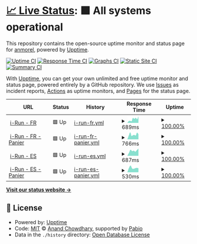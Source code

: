 # [📈 Live Status](https://anmorel.github.io/check): <!--live status--> **🟩 All systems operational**

This repository contains the open-source uptime monitor and status page for [anmorel](https://anmorel.github.io/check), powered by [Upptime](https://github.com/upptime/upptime).

[![Uptime CI](https://github.com/anmorel/check/workflows/Uptime%20CI/badge.svg)](https://github.com/anmorel/check/actions?query=workflow%3A%22Uptime+CI%22)
[![Response Time CI](https://github.com/anmorel/check/workflows/Response%20Time%20CI/badge.svg)](https://github.com/anmorel/check/actions?query=workflow%3A%22Response+Time+CI%22)
[![Graphs CI](https://github.com/anmorel/check/workflows/Graphs%20CI/badge.svg)](https://github.com/anmorel/check/actions?query=workflow%3A%22Graphs+CI%22)
[![Static Site CI](https://github.com/anmorel/check/workflows/Static%20Site%20CI/badge.svg)](https://github.com/anmorel/check/actions?query=workflow%3A%22Static+Site+CI%22)
[![Summary CI](https://github.com/anmorel/check/workflows/Summary%20CI/badge.svg)](https://github.com/anmorel/check/actions?query=workflow%3A%22Summary+CI%22)

With [Upptime](https://upptime.js.org), you can get your own unlimited and free uptime monitor and status page, powered entirely by a GitHub repository. We use [Issues](https://github.com/anmorel/check/issues) as incident reports, [Actions](https://github.com/anmorel/check/actions) as uptime monitors, and [Pages](https://anmorel.github.io/check) for the status page.

<!--start: status pages-->
<!-- This summary is generated by Upptime (https://github.com/upptime/upptime) -->
<!-- Do not edit this manually, your changes will be overwritten -->
<!-- prettier-ignore -->
| URL | Status | History | Response Time | Uptime |
| --- | ------ | ------- | ------------- | ------ |
| <img alt="" src="https://icons.duckduckgo.com/ip3/www.i-run.fr.ico" height="13"> [i-Run - FR](https://www.i-run.fr) | 🟩 Up | [i-run-fr.yml](https://github.com/anmorel/check/commits/HEAD/history/i-run-fr.yml) | <details><summary><img alt="Response time graph" src="./graphs/i-run-fr/response-time-week.png" height="20"> 689ms</summary><br><a href="https://anmorel.github.io/check/history/i-run-fr"><img alt="Response time 722" src="https://img.shields.io/endpoint?url=https%3A%2F%2Fraw.githubusercontent.com%2Fanmorel%2Fcheck%2FHEAD%2Fapi%2Fi-run-fr%2Fresponse-time.json"></a><br><a href="https://anmorel.github.io/check/history/i-run-fr"><img alt="24-hour response time 945" src="https://img.shields.io/endpoint?url=https%3A%2F%2Fraw.githubusercontent.com%2Fanmorel%2Fcheck%2FHEAD%2Fapi%2Fi-run-fr%2Fresponse-time-day.json"></a><br><a href="https://anmorel.github.io/check/history/i-run-fr"><img alt="7-day response time 689" src="https://img.shields.io/endpoint?url=https%3A%2F%2Fraw.githubusercontent.com%2Fanmorel%2Fcheck%2FHEAD%2Fapi%2Fi-run-fr%2Fresponse-time-week.json"></a><br><a href="https://anmorel.github.io/check/history/i-run-fr"><img alt="30-day response time 740" src="https://img.shields.io/endpoint?url=https%3A%2F%2Fraw.githubusercontent.com%2Fanmorel%2Fcheck%2FHEAD%2Fapi%2Fi-run-fr%2Fresponse-time-month.json"></a><br><a href="https://anmorel.github.io/check/history/i-run-fr"><img alt="1-year response time 722" src="https://img.shields.io/endpoint?url=https%3A%2F%2Fraw.githubusercontent.com%2Fanmorel%2Fcheck%2FHEAD%2Fapi%2Fi-run-fr%2Fresponse-time-year.json"></a></details> | <details><summary><a href="https://anmorel.github.io/check/history/i-run-fr">100.00%</a></summary><a href="https://anmorel.github.io/check/history/i-run-fr"><img alt="All-time uptime 99.96%" src="https://img.shields.io/endpoint?url=https%3A%2F%2Fraw.githubusercontent.com%2Fanmorel%2Fcheck%2FHEAD%2Fapi%2Fi-run-fr%2Fuptime.json"></a><br><a href="https://anmorel.github.io/check/history/i-run-fr"><img alt="24-hour uptime 100.00%" src="https://img.shields.io/endpoint?url=https%3A%2F%2Fraw.githubusercontent.com%2Fanmorel%2Fcheck%2FHEAD%2Fapi%2Fi-run-fr%2Fuptime-day.json"></a><br><a href="https://anmorel.github.io/check/history/i-run-fr"><img alt="7-day uptime 100.00%" src="https://img.shields.io/endpoint?url=https%3A%2F%2Fraw.githubusercontent.com%2Fanmorel%2Fcheck%2FHEAD%2Fapi%2Fi-run-fr%2Fuptime-week.json"></a><br><a href="https://anmorel.github.io/check/history/i-run-fr"><img alt="30-day uptime 100.00%" src="https://img.shields.io/endpoint?url=https%3A%2F%2Fraw.githubusercontent.com%2Fanmorel%2Fcheck%2FHEAD%2Fapi%2Fi-run-fr%2Fuptime-month.json"></a><br><a href="https://anmorel.github.io/check/history/i-run-fr"><img alt="1-year uptime 99.96%" src="https://img.shields.io/endpoint?url=https%3A%2F%2Fraw.githubusercontent.com%2Fanmorel%2Fcheck%2FHEAD%2Fapi%2Fi-run-fr%2Fuptime-year.json"></a></details>
| <img alt="" src="https://icons.duckduckgo.com/ip3/www.i-run.fr.ico" height="13"> [i-Run - FR - Panier](https://www.i-run.fr/panier.html) | 🟩 Up | [i-run-fr-panier.yml](https://github.com/anmorel/check/commits/HEAD/history/i-run-fr-panier.yml) | <details><summary><img alt="Response time graph" src="./graphs/i-run-fr-panier/response-time-week.png" height="20"> 766ms</summary><br><a href="https://anmorel.github.io/check/history/i-run-fr-panier"><img alt="Response time 710" src="https://img.shields.io/endpoint?url=https%3A%2F%2Fraw.githubusercontent.com%2Fanmorel%2Fcheck%2FHEAD%2Fapi%2Fi-run-fr-panier%2Fresponse-time.json"></a><br><a href="https://anmorel.github.io/check/history/i-run-fr-panier"><img alt="24-hour response time 949" src="https://img.shields.io/endpoint?url=https%3A%2F%2Fraw.githubusercontent.com%2Fanmorel%2Fcheck%2FHEAD%2Fapi%2Fi-run-fr-panier%2Fresponse-time-day.json"></a><br><a href="https://anmorel.github.io/check/history/i-run-fr-panier"><img alt="7-day response time 766" src="https://img.shields.io/endpoint?url=https%3A%2F%2Fraw.githubusercontent.com%2Fanmorel%2Fcheck%2FHEAD%2Fapi%2Fi-run-fr-panier%2Fresponse-time-week.json"></a><br><a href="https://anmorel.github.io/check/history/i-run-fr-panier"><img alt="30-day response time 754" src="https://img.shields.io/endpoint?url=https%3A%2F%2Fraw.githubusercontent.com%2Fanmorel%2Fcheck%2FHEAD%2Fapi%2Fi-run-fr-panier%2Fresponse-time-month.json"></a><br><a href="https://anmorel.github.io/check/history/i-run-fr-panier"><img alt="1-year response time 710" src="https://img.shields.io/endpoint?url=https%3A%2F%2Fraw.githubusercontent.com%2Fanmorel%2Fcheck%2FHEAD%2Fapi%2Fi-run-fr-panier%2Fresponse-time-year.json"></a></details> | <details><summary><a href="https://anmorel.github.io/check/history/i-run-fr-panier">100.00%</a></summary><a href="https://anmorel.github.io/check/history/i-run-fr-panier"><img alt="All-time uptime 100.00%" src="https://img.shields.io/endpoint?url=https%3A%2F%2Fraw.githubusercontent.com%2Fanmorel%2Fcheck%2FHEAD%2Fapi%2Fi-run-fr-panier%2Fuptime.json"></a><br><a href="https://anmorel.github.io/check/history/i-run-fr-panier"><img alt="24-hour uptime 100.00%" src="https://img.shields.io/endpoint?url=https%3A%2F%2Fraw.githubusercontent.com%2Fanmorel%2Fcheck%2FHEAD%2Fapi%2Fi-run-fr-panier%2Fuptime-day.json"></a><br><a href="https://anmorel.github.io/check/history/i-run-fr-panier"><img alt="7-day uptime 100.00%" src="https://img.shields.io/endpoint?url=https%3A%2F%2Fraw.githubusercontent.com%2Fanmorel%2Fcheck%2FHEAD%2Fapi%2Fi-run-fr-panier%2Fuptime-week.json"></a><br><a href="https://anmorel.github.io/check/history/i-run-fr-panier"><img alt="30-day uptime 100.00%" src="https://img.shields.io/endpoint?url=https%3A%2F%2Fraw.githubusercontent.com%2Fanmorel%2Fcheck%2FHEAD%2Fapi%2Fi-run-fr-panier%2Fuptime-month.json"></a><br><a href="https://anmorel.github.io/check/history/i-run-fr-panier"><img alt="1-year uptime 100.00%" src="https://img.shields.io/endpoint?url=https%3A%2F%2Fraw.githubusercontent.com%2Fanmorel%2Fcheck%2FHEAD%2Fapi%2Fi-run-fr-panier%2Fuptime-year.json"></a></details>
| <img alt="" src="https://icons.duckduckgo.com/ip3/www.i-run.es.ico" height="13"> [i-Run - ES](https://www.i-run.es) | 🟩 Up | [i-run-es.yml](https://github.com/anmorel/check/commits/HEAD/history/i-run-es.yml) | <details><summary><img alt="Response time graph" src="./graphs/i-run-es/response-time-week.png" height="20"> 687ms</summary><br><a href="https://anmorel.github.io/check/history/i-run-es"><img alt="Response time 911" src="https://img.shields.io/endpoint?url=https%3A%2F%2Fraw.githubusercontent.com%2Fanmorel%2Fcheck%2FHEAD%2Fapi%2Fi-run-es%2Fresponse-time.json"></a><br><a href="https://anmorel.github.io/check/history/i-run-es"><img alt="24-hour response time 980" src="https://img.shields.io/endpoint?url=https%3A%2F%2Fraw.githubusercontent.com%2Fanmorel%2Fcheck%2FHEAD%2Fapi%2Fi-run-es%2Fresponse-time-day.json"></a><br><a href="https://anmorel.github.io/check/history/i-run-es"><img alt="7-day response time 687" src="https://img.shields.io/endpoint?url=https%3A%2F%2Fraw.githubusercontent.com%2Fanmorel%2Fcheck%2FHEAD%2Fapi%2Fi-run-es%2Fresponse-time-week.json"></a><br><a href="https://anmorel.github.io/check/history/i-run-es"><img alt="30-day response time 941" src="https://img.shields.io/endpoint?url=https%3A%2F%2Fraw.githubusercontent.com%2Fanmorel%2Fcheck%2FHEAD%2Fapi%2Fi-run-es%2Fresponse-time-month.json"></a><br><a href="https://anmorel.github.io/check/history/i-run-es"><img alt="1-year response time 911" src="https://img.shields.io/endpoint?url=https%3A%2F%2Fraw.githubusercontent.com%2Fanmorel%2Fcheck%2FHEAD%2Fapi%2Fi-run-es%2Fresponse-time-year.json"></a></details> | <details><summary><a href="https://anmorel.github.io/check/history/i-run-es">100.00%</a></summary><a href="https://anmorel.github.io/check/history/i-run-es"><img alt="All-time uptime 100.00%" src="https://img.shields.io/endpoint?url=https%3A%2F%2Fraw.githubusercontent.com%2Fanmorel%2Fcheck%2FHEAD%2Fapi%2Fi-run-es%2Fuptime.json"></a><br><a href="https://anmorel.github.io/check/history/i-run-es"><img alt="24-hour uptime 100.00%" src="https://img.shields.io/endpoint?url=https%3A%2F%2Fraw.githubusercontent.com%2Fanmorel%2Fcheck%2FHEAD%2Fapi%2Fi-run-es%2Fuptime-day.json"></a><br><a href="https://anmorel.github.io/check/history/i-run-es"><img alt="7-day uptime 100.00%" src="https://img.shields.io/endpoint?url=https%3A%2F%2Fraw.githubusercontent.com%2Fanmorel%2Fcheck%2FHEAD%2Fapi%2Fi-run-es%2Fuptime-week.json"></a><br><a href="https://anmorel.github.io/check/history/i-run-es"><img alt="30-day uptime 100.00%" src="https://img.shields.io/endpoint?url=https%3A%2F%2Fraw.githubusercontent.com%2Fanmorel%2Fcheck%2FHEAD%2Fapi%2Fi-run-es%2Fuptime-month.json"></a><br><a href="https://anmorel.github.io/check/history/i-run-es"><img alt="1-year uptime 100.00%" src="https://img.shields.io/endpoint?url=https%3A%2F%2Fraw.githubusercontent.com%2Fanmorel%2Fcheck%2FHEAD%2Fapi%2Fi-run-es%2Fuptime-year.json"></a></details>
| <img alt="" src="https://icons.duckduckgo.com/ip3/www.i-run.es.ico" height="13"> [i-Run - ES - Panier](https://www.i-run.es/cesta.html) | 🟩 Up | [i-run-es-panier.yml](https://github.com/anmorel/check/commits/HEAD/history/i-run-es-panier.yml) | <details><summary><img alt="Response time graph" src="./graphs/i-run-es-panier/response-time-week.png" height="20"> 530ms</summary><br><a href="https://anmorel.github.io/check/history/i-run-es-panier"><img alt="Response time 638" src="https://img.shields.io/endpoint?url=https%3A%2F%2Fraw.githubusercontent.com%2Fanmorel%2Fcheck%2FHEAD%2Fapi%2Fi-run-es-panier%2Fresponse-time.json"></a><br><a href="https://anmorel.github.io/check/history/i-run-es-panier"><img alt="24-hour response time 488" src="https://img.shields.io/endpoint?url=https%3A%2F%2Fraw.githubusercontent.com%2Fanmorel%2Fcheck%2FHEAD%2Fapi%2Fi-run-es-panier%2Fresponse-time-day.json"></a><br><a href="https://anmorel.github.io/check/history/i-run-es-panier"><img alt="7-day response time 530" src="https://img.shields.io/endpoint?url=https%3A%2F%2Fraw.githubusercontent.com%2Fanmorel%2Fcheck%2FHEAD%2Fapi%2Fi-run-es-panier%2Fresponse-time-week.json"></a><br><a href="https://anmorel.github.io/check/history/i-run-es-panier"><img alt="30-day response time 631" src="https://img.shields.io/endpoint?url=https%3A%2F%2Fraw.githubusercontent.com%2Fanmorel%2Fcheck%2FHEAD%2Fapi%2Fi-run-es-panier%2Fresponse-time-month.json"></a><br><a href="https://anmorel.github.io/check/history/i-run-es-panier"><img alt="1-year response time 638" src="https://img.shields.io/endpoint?url=https%3A%2F%2Fraw.githubusercontent.com%2Fanmorel%2Fcheck%2FHEAD%2Fapi%2Fi-run-es-panier%2Fresponse-time-year.json"></a></details> | <details><summary><a href="https://anmorel.github.io/check/history/i-run-es-panier">100.00%</a></summary><a href="https://anmorel.github.io/check/history/i-run-es-panier"><img alt="All-time uptime 100.00%" src="https://img.shields.io/endpoint?url=https%3A%2F%2Fraw.githubusercontent.com%2Fanmorel%2Fcheck%2FHEAD%2Fapi%2Fi-run-es-panier%2Fuptime.json"></a><br><a href="https://anmorel.github.io/check/history/i-run-es-panier"><img alt="24-hour uptime 100.00%" src="https://img.shields.io/endpoint?url=https%3A%2F%2Fraw.githubusercontent.com%2Fanmorel%2Fcheck%2FHEAD%2Fapi%2Fi-run-es-panier%2Fuptime-day.json"></a><br><a href="https://anmorel.github.io/check/history/i-run-es-panier"><img alt="7-day uptime 100.00%" src="https://img.shields.io/endpoint?url=https%3A%2F%2Fraw.githubusercontent.com%2Fanmorel%2Fcheck%2FHEAD%2Fapi%2Fi-run-es-panier%2Fuptime-week.json"></a><br><a href="https://anmorel.github.io/check/history/i-run-es-panier"><img alt="30-day uptime 100.00%" src="https://img.shields.io/endpoint?url=https%3A%2F%2Fraw.githubusercontent.com%2Fanmorel%2Fcheck%2FHEAD%2Fapi%2Fi-run-es-panier%2Fuptime-month.json"></a><br><a href="https://anmorel.github.io/check/history/i-run-es-panier"><img alt="1-year uptime 100.00%" src="https://img.shields.io/endpoint?url=https%3A%2F%2Fraw.githubusercontent.com%2Fanmorel%2Fcheck%2FHEAD%2Fapi%2Fi-run-es-panier%2Fuptime-year.json"></a></details>

<!--end: status pages-->

[**Visit our status website →**](https://anmorel.github.io/check)

## 📄 License

- Powered by: [Upptime](https://github.com/upptime/upptime)
- Code: [MIT](./LICENSE) © [Anand Chowdhary](https://anandchowdhary.com), supported by [Pabio](https://pabio.com)
- Data in the `./history` directory: [Open Database License](https://opendatacommons.org/licenses/odbl/1-0/)
